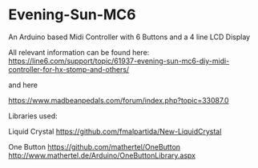 # Evening-Sun-MC6
An Arduino based Midi Controller with 6 Buttons and a 4 line LCD Display 

All relevant information can be found here:
https://line6.com/support/topic/61937-evening-sun-mc6-diy-midi-controller-for-hx-stomp-and-others/

and here

https://www.madbeanpedals.com/forum/index.php?topic=33087.0


Libraries used:

Liquid Crystal
https://github.com/fmalpartida/New-LiquidCrystal

One Button
https://github.com/mathertel/OneButton
http://www.mathertel.de/Arduino/OneButtonLibrary.aspx
